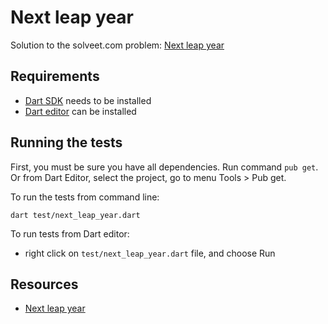# Next leap year

Solution to the solveet.com problem: 
[Next leap year](http://www.solveet.com/exercises/Ano-bisiesto/336)

## Requirements

- [Dart SDK](https://www.dartlang.org) needs to be installed
- [Dart editor](https://www.dartlang.org) can be installed

## Running the tests

First, you must be sure you have all dependencies. Run command `pub get`.
Or from Dart Editor, select the project, go to menu Tools > Pub get.

To run the tests from command line:

    dart test/next_leap_year.dart

To run tests from Dart editor:

- right click on `test/next_leap_year.dart` file, and choose Run

## Resources

- [Next leap year](http://www.solveet.com/exercises/Ano-bisiesto/336)

